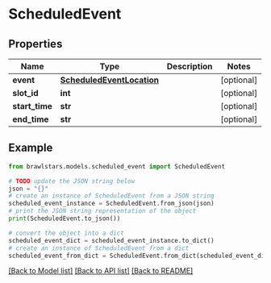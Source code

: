 # ScheduledEvent


## Properties

Name | Type | Description | Notes
------------ | ------------- | ------------- | -------------
**event** | [**ScheduledEventLocation**](ScheduledEventLocation.md) |  | [optional] 
**slot_id** | **int** |  | [optional] 
**start_time** | **str** |  | [optional] 
**end_time** | **str** |  | [optional] 

## Example

```python
from brawlstars.models.scheduled_event import ScheduledEvent

# TODO update the JSON string below
json = "{}"
# create an instance of ScheduledEvent from a JSON string
scheduled_event_instance = ScheduledEvent.from_json(json)
# print the JSON string representation of the object
print(ScheduledEvent.to_json())

# convert the object into a dict
scheduled_event_dict = scheduled_event_instance.to_dict()
# create an instance of ScheduledEvent from a dict
scheduled_event_from_dict = ScheduledEvent.from_dict(scheduled_event_dict)
```
[[Back to Model list]](../README.md#documentation-for-models) [[Back to API list]](../README.md#documentation-for-api-endpoints) [[Back to README]](../README.md)


